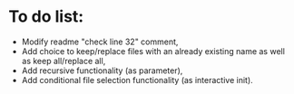 # To do list:
- Modify readme "check line 32" comment,
- Add choice to keep/replace files with an already existing name as well as keep all/replace all,
- Add recursive functionality (as parameter),
- Add conditional file selection functionality (as interactive init).
